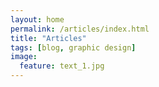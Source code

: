 ```yaml
---
layout: home
permalink: /articles/index.html
title: "Articles"
tags: [blog, graphic design]
image:
  feature: text_1.jpg
---
```

